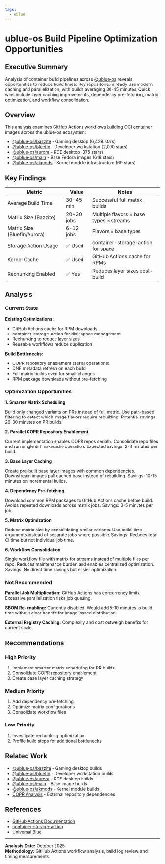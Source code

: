 ```yaml
---
tags:
  - ublue
---
```


# ublue-os Build Pipeline Optimization Opportunities

## Executive Summary

Analysis of container build pipelines across [@ublue-os](https://github.com/ublue-os) reveals opportunities to reduce build times. Key repositories already use modern caching and parallelization, with builds averaging 30-45 minutes. Quick wins include layer caching improvements, dependency pre-fetching, matrix optimization, and workflow consolidation.

## Overview

This analysis examines GitHub Actions workflows building OCI container images across the ublue-os ecosystem:

- [@ublue-os/bazzite](https://github.com/ublue-os/bazzite) - Gaming desktop (6,429 stars)
- [@ublue-os/bluefin](https://github.com/ublue-os/bluefin) - Developer workstation (2,000 stars)
- [@ublue-os/aurora](https://github.com/ublue-os/aurora) - KDE desktop (375 stars)
- [@ublue-os/main](https://github.com/ublue-os/main) - Base Fedora images (618 stars)
- [@ublue-os/akmods](https://github.com/ublue-os/akmods) - Kernel module infrastructure (69 stars)

## Key Findings

| Metric | Value | Notes |
|--------|-------|-------|
| Average Build Time | 30-45 min | Successful full matrix builds |
| Matrix Size (Bazzite) | 20-30 jobs | Multiple flavors × base types × streams |
| Matrix Size (Bluefin/Aurora) | 6-12 jobs | Flavors × base types |
| Storage Action Usage | ✅ Used | container-storage-action for space |
| Kernel Cache | ✅ Used | GitHub Actions cache for RPMs |
| Rechunking Enabled | ✅ Yes | Reduces layer sizes post-build |

## Analysis

### Current State

**Existing Optimizations:**
- GitHub Actions cache for RPM downloads
- container-storage-action for disk space management
- Rechunking to reduce layer sizes
- Reusable workflows reduce duplication

**Build Bottlenecks:**
- COPR repository enablement (serial operations)
- DNF metadata refresh on each build
- Full matrix builds even for small changes
- RPM package downloads without pre-fetching

### Optimization Opportunities

**1. Smarter Matrix Scheduling**

Build only changed variants on PRs instead of full matrix. Use path-based filtering to detect which image flavors require rebuilding. Potential savings: 20-30 minutes on PR builds.

**2. Parallel COPR Repository Enablement**

Current implementation enables COPR repos serially. Consolidate repo files and run single `dnf makecache` operation. Expected savings: 2-4 minutes per build.

**3. Base Layer Caching**

Create pre-built base layer images with common dependencies. Downstream images pull cached base instead of rebuilding. Savings: 10-15 minutes on incremental builds.

**4. Dependency Pre-fetching**

Download common RPM packages to GitHub Actions cache before build. Avoids repeated downloads across matrix jobs. Savings: 3-5 minutes per job.

**5. Matrix Optimization**

Reduce matrix size by consolidating similar variants. Use build-time arguments instead of separate jobs where possible. Savings: Reduces total CI time but not individual job time.

**6. Workflow Consolidation**

Single workflow file with matrix for streams instead of multiple files per repo. Reduces maintenance burden and enables centralized optimization. Savings: No direct time savings but easier optimization.

### Not Recommended

**Parallel Job Multiplication:** GitHub Actions has concurrency limits. Excessive parallelization risks job queuing.

**SBOM Re-enabling:** Currently disabled. Would add 5-10 minutes to build time without clear benefit for image-based distribution.

**External Registry Caching:** Complexity and cost outweigh benefits for current scale.

## Recommendations

### High Priority

1. Implement smarter matrix scheduling for PR builds
2. Consolidate COPR repository enablement
3. Create base layer caching strategy

### Medium Priority

1. Add dependency pre-fetching
2. Optimize matrix configurations
3. Consolidate workflow files

### Low Priority

1. Investigate rechunking optimization
2. Profile build steps for additional bottlenecks

## Related Work

- [@ublue-os/bazzite](https://github.com/ublue-os/bazzite) - Gaming desktop builds
- [@ublue-os/bluefin](https://github.com/ublue-os/bluefin) - Developer workstation builds
- [@ublue-os/aurora](https://github.com/ublue-os/aurora) - KDE desktop builds
- [@ublue-os/main](https://github.com/ublue-os/main) - Base image builds
- [@ublue-os/akmods](https://github.com/ublue-os/akmods) - Kernel module builds
- [COPR Analysis](./copr-analysis.md) - External repository dependencies

## References

- [GitHub Actions Documentation](https://docs.github.com/en/actions)
- [container-storage-action](https://github.com/marketplace/actions/container-storage-action)
- [Universal Blue](https://universal-blue.org/)

---

**Analysis Date:** October 2025  
**Methodology:** GitHub Actions workflow analysis, build log review, and timing measurements
